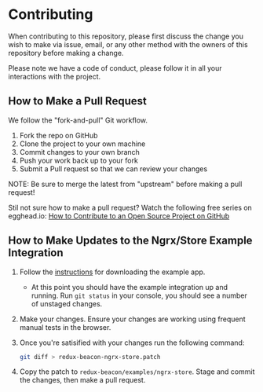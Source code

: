 # Contributing

When contributing to this repository, please first discuss the change you wish
to make via issue, email, or any other method with the owners of this repository
before making a change.

Please note we have a code of conduct, please follow it in all your interactions
with the project.

## How to Make a Pull Request

We follow the "fork-and-pull" Git workflow.

 1. Fork the repo on GitHub
 2. Clone the project to your own machine
 3. Commit changes to your own branch
 4. Push your work back up to your fork
 5. Submit a Pull request so that we can review your changes

NOTE: Be sure to merge the latest from "upstream" before making a pull request!

Stil not sure how to make a pull request? Watch the following free series on egghead.io:
[How to Contribute to an Open Source Project on GitHub](https://egghead.io/courses/how-to-contribute-to-an-open-source-project-on-github)

## How to Make Updates to the Ngrx/Store Example Integration

 1. Follow the [instructions](https://github.com/rangle/redux-beacon/tree/master/examples/ngrx-store)
    for downloading the example app.

    - At this point you should have the example integration up and running. Run
      `git status` in your console, you should see a number of unstaged changes.

 2. Make your changes. Ensure your changes are working using frequent manual
    tests in the browser.

 3. Once you're satisified with your changes run the following command:

    ```sh
    git diff > redux-beacon-ngrx-store.patch
    ```

 4. Copy the patch to `redux-beacon/examples/ngrx-store`. Stage and commit the
    changes, then make a pull request.
